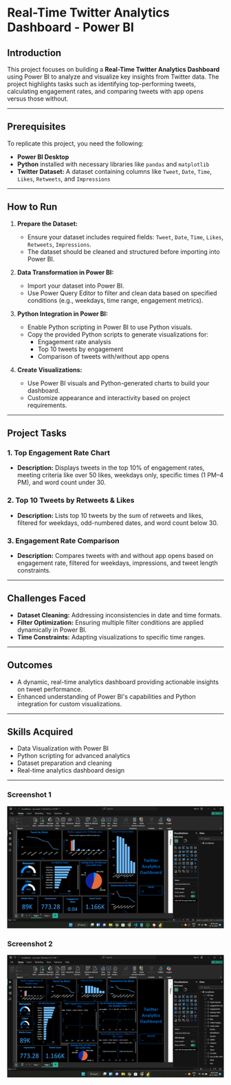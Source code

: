 # Real-Time Twitter Analytics Dashboard - Power BI

## Introduction

This project focuses on building a **Real-Time Twitter Analytics Dashboard** using Power BI to analyze and visualize key insights from Twitter data. The project highlights tasks such as identifying top-performing tweets, calculating engagement rates, and comparing tweets with app opens versus those without.

---

## Prerequisites

To replicate this project, you need the following:

- **Power BI Desktop**
- **Python** installed with necessary libraries like `pandas` and `matplotlib`
- **Twitter Dataset:** A dataset containing columns like `Tweet`, `Date`, `Time`, `Likes`, `Retweets`, and `Impressions`

---

## How to Run

1. **Prepare the Dataset:**
   - Ensure your dataset includes required fields: `Tweet`, `Date`, `Time`, `Likes`, `Retweets`, `Impressions`.
   - The dataset should be cleaned and structured before importing into Power BI.

2. **Data Transformation in Power BI:**
   - Import your dataset into Power BI.
   - Use Power Query Editor to filter and clean data based on specified conditions (e.g., weekdays, time range, engagement metrics).

3. **Python Integration in Power BI:**
   - Enable Python scripting in Power BI to use Python visuals.
   - Copy the provided Python scripts to generate visualizations for:
     - Engagement rate analysis
     - Top 10 tweets by engagement
     - Comparison of tweets with/without app opens

4. **Create Visualizations:**
   - Use Power BI visuals and Python-generated charts to build your dashboard.
   - Customize appearance and interactivity based on project requirements.

---

## Project Tasks

### 1. Top Engagement Rate Chart
- **Description:** Displays tweets in the top 10% of engagement rates, meeting criteria like over 50 likes, weekdays only, specific times (1 PM–4 PM), and word count under 30.

### 2. Top 10 Tweets by Retweets & Likes
- **Description:** Lists top 10 tweets by the sum of retweets and likes, filtered for weekdays, odd-numbered dates, and word count below 30.

### 3. Engagement Rate Comparison
- **Description:** Compares tweets with and without app opens based on engagement rate, filtered for weekdays, impressions, and tweet length constraints.

---

## Challenges Faced

- **Dataset Cleaning:** Addressing inconsistencies in date and time formats.
- **Filter Optimization:** Ensuring multiple filter conditions are applied dynamically in Power BI.
- **Time Constraints:** Adapting visualizations to specific time ranges.

---

## Outcomes

- A dynamic, real-time analytics dashboard providing actionable insights on tweet performance.
- Enhanced understanding of Power BI's capabilities and Python integration for custom visualizations.

---

## Skills Acquired

- Data Visualization with Power BI
- Python scripting for advanced analytics
- Dataset preparation and cleaning
- Real-time analytics dashboard design

---
### Screenshot 1
![Screenshot 1](Screenshot/img1.png)

### Screenshot 2
![Screenshot 2](Screenshot/image2.png)

